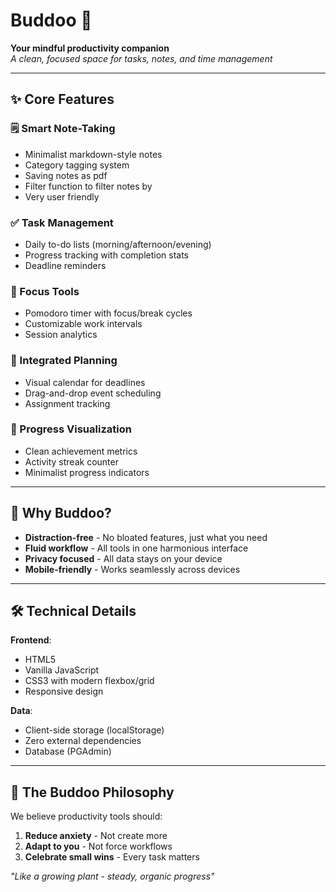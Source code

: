 # Buddoo 🌿

**Your mindful productivity companion**  
*A clean, focused space for tasks, notes, and time management*

---

## ✨ Core Features

### 🗒️ Smart Note-Taking
- Minimalist markdown-style notes  
- Category tagging system
- Saving notes as pdf  
- Filter function to filter notes by
- Very user friendly 

### ✅ Task Management  
- Daily to-do lists (morning/afternoon/evening)  
- Progress tracking with completion stats  
- Deadline reminders  

### 🎯 Focus Tools  
- Pomodoro timer with focus/break cycles  
- Customizable work intervals  
- Session analytics  

### 📅 Integrated Planning  
- Visual calendar for deadlines  
- Drag-and-drop event scheduling  
- Assignment tracking  

### 🌱 Progress Visualization  
- Clean achievement metrics  
- Activity streak counter  
- Minimalist progress indicators  
---

## 🚀 Why Buddoo?

- **Distraction-free** - No bloated features, just what you need  
- **Fluid workflow** - All tools in one harmonious interface  
- **Privacy focused** - All data stays on your device  
- **Mobile-friendly** - Works seamlessly across devices  
---

## 🛠️ Technical Details

**Frontend**:  
- HTML5 
- Vanilla JavaScript  
- CSS3 with modern flexbox/grid  
- Responsive design  

**Data**:  
- Client-side storage (localStorage)  
- Zero external dependencies
- Database (PGAdmin)

---

## 🌈 The Buddoo Philosophy

We believe productivity tools should:  
1. **Reduce anxiety** - Not create more  
2. **Adapt to you** - Not force workflows  
3. **Celebrate small wins** - Every task matters  

*"Like a growing plant - steady, organic progress"*  
